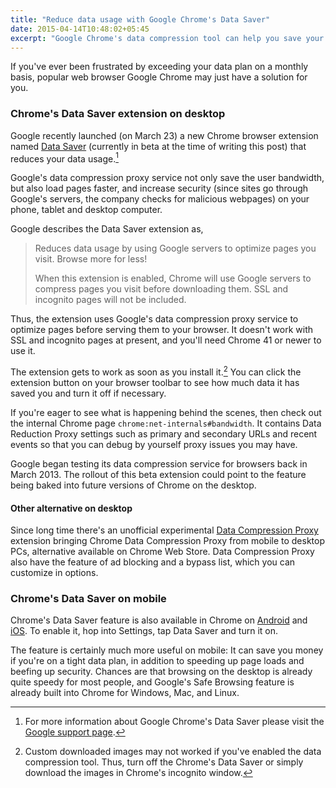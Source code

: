 ```yaml
---
title: "Reduce data usage with Google Chrome's Data Saver"
date: 2015-04-14T10:48:02+05:45
excerpt: "Google Chrome's data compression tool can help you save your bandwidth, says Google."
---
```


If you've ever been frustrated by exceeding your data plan on a monthly basis, popular web browser Google Chrome may just have a solution for you.

### Chrome's Data Saver extension on desktop

Google recently launched (on March 23) a new Chrome browser extension named [Data Saver](https://chrome.google.com/webstore/detail/data-saver-beta/pfmgfdlgomnbgkofeojodiodmgpgmkac) (currently in beta at the time of writing this post) that reduces your data usage.[^1]

Google's data compression proxy service not only save the user bandwidth, but also load pages faster, and increase security (since sites go through Google's servers, the company checks for malicious webpages) on your phone, tablet and desktop computer.

Google describes the Data Saver extension as,

> Reduces data usage by using Google servers to optimize pages you visit. Browse more for less!
>
> When this extension is enabled, Chrome will use Google servers to compress pages you visit before downloading them. SSL and incognito pages will not be included.

Thus, the extension uses Google's data compression proxy service to optimize pages before serving them to your browser. It doesn't work with SSL and incognito pages at present, and you'll need Chrome 41 or newer to use it.

The extension gets to work as soon as you install it.[^2] You can click the extension button on your browser toolbar to see how much data it has saved you and turn it off if necessary.

If you're eager to see what is happening behind the scenes, then check out the internal Chrome page `chrome:net-internals#bandwidth`. It contains Data Reduction Proxy settings such as primary and secondary URLs and recent events so that you can debug by yourself proxy issues you may have.

Google began testing its data compression service for browsers back in March 2013. The rollout of this beta extension could point to the feature being baked into future versions of Chrome on the desktop.

#### Other alternative on desktop

Since long time there's an unofficial experimental [Data Compression Proxy](https://chrome.google.com/webstore/detail/data-compression-proxy/ajfiodhbiellfpcjjedhmmmpeeaebmep) extension bringing Chrome Data Compression Proxy from mobile to desktop PCs, alternative available on Chrome Web Store. Data Compression Proxy also have the feature of ad blocking and a bypass list, which you can customize in options.

### Chrome's Data Saver on mobile

Chrome's Data Saver feature is also available in Chrome on [Android](https://play.google.com/store/apps/details?id=com.android.chrome&hl=en) and [iOS](https://itunes.apple.com/in/app/chrome-web-browser-by-google/id535886823?mt=8). To enable it, hop into Settings, tap Data Saver and turn it on.

The feature is certainly much more useful on mobile: It can save you money if you're on a tight data plan, in addition to speeding up page loads and beefing up security. Chances are that browsing on the desktop is already quite speedy for most people, and Google's Safe Browsing feature is already built into Chrome for Windows, Mac, and Linux.

[^1]: For more information about Google Chrome's Data Saver please visit the [Google support page](https://support.google.com/chrome/answer/2392284).
[^2]: Custom downloaded images may not worked if you've enabled the data compression tool. Thus, turn off the Chrome's Data Saver or simply download the images in Chrome's incognito window.
